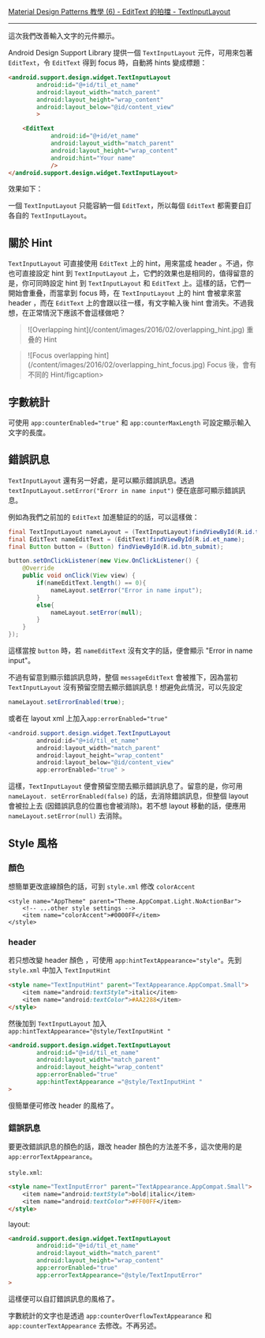 [Material Design Patterns 教學 (6) - EditText 的拍擋 - TextInputLayout](https://blog.30sparks.com/material-design-6-textinputlayout/)

---
這次我們改善輸入文字的元件顯示。

Android Design Support Library 提供一個 `TextInputLayout` 元件，可用來包著 `EditText`，令 `EditText` 得到 focus 時，自動將 hints 變成標題：

```html
<android.support.design.widget.TextInputLayout
        android:id="@+id/til_et_name"
        android:layout_width="match_parent"
        android:layout_height="wrap_content"
        android:layout_below="@id/content_view"
        >

    <EditText
            android:id="@+id/et_name"
            android:layout_width="match_parent"
            android:layout_height="wrap_content"
            android:hint="Your name"
            />
</android.support.design.widget.TextInputLayout>

```

效果如下：

一個 `TextInputLayout` 只能容納一個 `EditText`，所以每個 `EditText` 都需要自訂各自的 `TextInputLayout`。

關於 Hint
-------

`TextInputLayout` 可直接使用 `EditText` 上的 hint，用來當成 header 。不過，你也可直接設定 hint 到 `TextInputLayout` 上，它們的效果也是相同的，值得留意的是，你可同時設定 hint 到 `TextInputLayout` 和 `EditText` 上。這樣的話，它們一開始會重叠，而當拿到 focus 時，在 `TextInputLayout` 上的 hint 會被拿來當 header ，而在 `EditText` 上的會跟以往一樣，有文字輸入後 hint 會消失。不過我想，在正常情況下應該不會這樣做吧？

> !\[Overlapping hint\](/content/images/2016/02/overlapping\_hint.jpg) 
  重叠的 Hint 


> !\[Focus overlapping hint\](/content/images/2016/02/overlapping\_hint\_focus.jpg) Focus 後，會有不同的 Hint/figcaption>

字數統計
----

可使用 `app:counterEnabled="true"` 和 `app:counterMaxLength` 可設定顯示輸入文字的長度。

錯誤訊息
----

`TextInputLayout` 還有另一好處，是可以顯示錯誤訊息。透過 `textInputLayout.setError("Erorr in name input")` 便在底部可顯示錯誤訊息。

例如為我們之前加的 `EditText` 加進驗証的的話，可以這樣做：

```java
final TextInputLayout nameLayout = (TextInputLayout)findViewById(R.id.til_et_name);
final EditText nameEditText = (EditText)findViewById(R.id.et_name);
final Button button = (Button) findViewById(R.id.btn_submit);

button.setOnClickListener(new View.OnClickListener() {
    @Override
    public void onClick(View view) {
        if(nameEditText.length() == 0){
            nameLayout.setError("Error in name input");
        }
        else{
            nameLayout.setError(null);
        }
    }
});

```

這樣當按 `button` 時，若 `nameEditText` 沒有文字的話，便會顯示 "Error in name input"。

不過有留意到顯示錯誤訊息時，整個 `messageEditText` 會被推下，因為當初 `TextInputLayout` 沒有預留空間去顯示錯誤訊息！想避免此情況，可以先設定

```java
nameLayout.setErrorEnabled(true);

```

或者在 layout xml 上加入`app:errorEnabled="true"`

```java
<android.support.design.widget.TextInputLayout
        android:id="@+id/til_et_name"
        android:layout_width="match_parent"
        android:layout_height="wrap_content"
        android:layout_below="@id/content_view"
        app:errorEnabled="true" >

```

這樣，`TextInputLayout` 便會預留空間去顯示錯誤訊息了。留意的是，你可用 `nameLayout. setErrorEnabled(false)` 的話，去消除錯誤訊息，但整個 layout 會被拉上去 (因錯誤訊息的位置也會被消除)。若不想 layout 移動的話，便應用 `nameLayout.setError(null)` 去消除。

Style 風格
--------

### 顏色

想簡單更改底線顏色的話，可到 `style.xml` 修改 `colorAccent`

```
<style name="AppTheme" parent="Theme.AppCompat.Light.NoActionBar">
    <!-- ...other style settings -->
    <item name="colorAccent">#0000FF</item>
</style>

```

### header

若只想改變 header 顏色 ，可使用 `app:hintTextAppearance="style"`。先到 `style.xml` 中加入 `TextInputHint`

```html
<style name="TextInputHint" parent="TextAppearance.AppCompat.Small">
    <item name="android:textStyle">italic</item>
    <item name="android:textColor">#AA2288</item>
</style>

```

然後加到 `TextInputLayout` 加入 `app:hintTextAppearance="@style/TextInputHint "`

```html
<android.support.design.widget.TextInputLayout
        android:id="@+id/til_et_name"
        android:layout_width="match_parent"
        android:layout_height="wrap_content"
        app:errorEnabled="true"
        app:hintTextAppearance ="@style/TextInputHint "
>

```

佷簡單便可修改 header 的風格了。

### 錯誤訊息

要更改錯誤訊息的顏色的話，跟改 header 顏色的方法差不多，這次使用的是 `app:errorTextAppearance`。

`style.xml`:

```html
<style name="TextInputError" parent="TextAppearance.AppCompat.Small">
    <item name="android:textStyle">bold|italic</item>
    <item name="android:textColor">#FF00FF</item>
</style>

```

layout:

```html
<android.support.design.widget.TextInputLayout
        android:id="@+id/til_et_name"
        android:layout_width="match_parent"
        android:layout_height="wrap_content"
        app:errorEnabled="true"
        app:errorTextAppearance="@style/TextInputError"
>

```

這樣便可以自訂錯誤訊息的風格了。

字數統計的文字也是透過 `app:counterOverflowTextAppearance` 和 `app:counterTextAppearance` 去修改。不再另述。